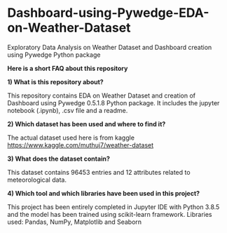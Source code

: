 # Dashboard-using-Pywedge-EDA-on-Weather-Dataset
Exploratory Data Analysis on Weather Dataset and Dashboard creation using Pywedge Python package

**Here is a short FAQ about this repository**

**1) What is this repository about?**

This repository contains EDA on Weather Dataset and creation of Dashboard using Pywedge 0.5.1.8 Python package.
It includes the jupyter notebook (.ipynb), .csv file and a readme.

**2) Which dataset has been used and where to find it?**

The actual dataset used here is from kaggle https://www.kaggle.com/muthuj7/weather-dataset

**3) What does the dataset contain?**

This dataset contains 96453 entries and 12 attributes related to meteorological data.

**4) Which tool and which libraries have been used in this project?**

This project has been entirely completed in Jupyter IDE with Python 3.8.5 and the model has been trained using scikit-learn framework.
Libraries used: Pandas, NumPy, Matplotlib and Seaborn

